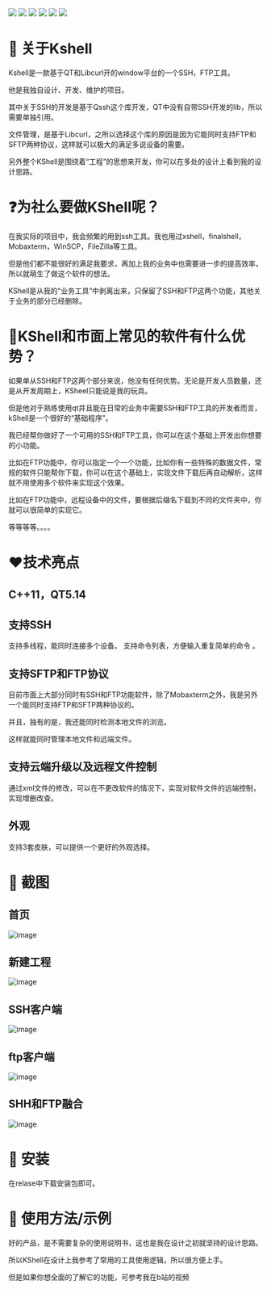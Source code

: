 
<div style="display: inline-block;">
    <img src="https://img.shields.io/badge/Builder-shikai123-red">
    <img src="https://img.shields.io/badge/license-MIT-blue">
    <img src="https://img.shields.io/badge/Qt-5.14-66CC99">
    <img src="https://img.shields.io/badge/OS-window-blue">
    <img src="https://img.shields.io/badge/C%2B%2B-11-8A2BE2">
    <img src="https://img.shields.io/badge/release-1.0-8A2BE2">

</div>


# 🚀 关于Kshell
Kshell是一款基于QT和Libcurl开的window平台的一个SSH，FTP工具。

他是我独自设计、开发、维护的项目。

其中关于SSH的开发是基于Qssh这个库开发，QT中没有自带SSH开发的lib，所以需要单独引用。 

文件管理，是基于Libcurl，之所以选择这个库的原因是因为它能同时支持FTP和SFTP两种协议，这样就可以极大的满足多说设备的需要。

另外整个KShell是围绕着“工程”的思想来开发，你可以在多处的设计上看到我的设计思路。

# ❓为社么要做KShell呢？
在我实际的项目中，我会频繁的用到ssh工具。我也用过xshell，finalshell，Mobaxterm，WinSCP，FileZilla等工具。

但是他们都不能很好的满足我要求，再加上我的业务中也需要进一步的提高效率，所以就萌生了做这个软件的想法。

KShell是从我的“业务工具”中剥离出来，只保留了SSH和FTP这两个功能，其他关于业务的部分已经删除。

# :muscle:KShell和市面上常见的软件有什么优势？
如果单从SSH和FTP这两个部分来说，他没有任何优势。无论是开发人员数量，还是从开发周期上，KSheel只能说是我的玩具。

但是他对于熟练使用qt并且能在日常的业务中需要SSH和FTP工具的开发者而言，kShell是一个很好的“基础程序”。

我已经帮你做好了一个可用的SSH和FTP工具，你可以在这个基础上开发出你想要的小功能。

比如在FTP功能中，你可以指定一个一个功能，比如你有一些特殊的数据文件，常规的软件只能帮你下载，你可以在这个基础上，实现文件下载后再自动解析，这样就不用使用多个软件来实现这个效果。

比如在FTP功能中，远程设备中的文件，要根据后缀名下载到不同的文件夹中，你就可以很简单的实现它。

等等等等。。。。

# :heart:技术亮点
## C++11，QT5.14

## 支持SSH
支持多线程，能同时连接多个设备。
支持命令列表，方便输入重复简单的命令
    。
## 支持SFTP和FTP协议
目前市面上大部分同时有SSH和FTP功能软件，除了Mobaxterm之外，我是另外一个能同时支持FTP和SFTP两种协议的。

并且，独有的是，我还能同时检测本地文件的浏览。

这样就能同时管理本地文件和远端文件。
    
## 支持云端升级以及远程文件控制
通过xml文件的修改，可以在不更改软件的情况下，实现对软件文件的远端控制，实现增删改查。
    
## 外观
支持3套皮肤，可以提供一个更好的外观选择。
    
# :camera_flash: 截图

## 首页
![image](./screenshot/首页.png) 

## 新建工程
![image](./screenshot/新建工程.png) 

## SSH客户端
![image](./screenshot/SSH客户端.png) 

## ftp客户端
![image](./screenshot/ftp客户端.png) 

## SHH和FTP融合
![image](./screenshot/SHH和FTP融合.png) 

# :hammer:	安装

在relase中下载安装包即可。


# :blue_book:		使用方法/示例
好的产品，是不需要复杂的使用说明书，这也是我在设计之初就坚持的设计思路。

所以KShell在设计上我参考了常用的工具使用逻辑，所以很方便上手。

但是如果你想全面的了解它的功能，可参考我在b站的视频



